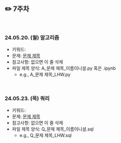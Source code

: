## ✏️ 7주차

</br>

### 24.05.20. (월) 알고리즘
- 키워드: 
- 문제: [문제 제목](링크)
- 참고사항: 없으면 이 줄 삭제
- 파일 제목 양식: A_문제 제목_이름이니셜.py 혹은 .ipynb
  - e.g., A_문제 제목_LHW.py


</br>

### 24.05.23. (목) 쿼리
- 키워드: 
- 문제: [문제 제목](링크)
- 참고사항: 없으면 이 줄 삭제
- 파일 제목 양식: Q_문제 제목_이름이니셜.sql
  - e.g., Q_문제 제목_LHW.sql

</br>
